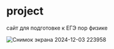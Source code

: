 # project
сайт для подготовке к ЕГЭ пор физике

![Снимок экрана 2024-12-03 223958](https://github.com/user-attachments/assets/3931ba47-d782-4ec6-9124-e1dafcb0994d)
